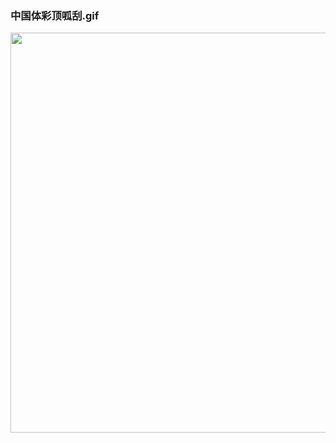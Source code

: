 ### 中国体彩顶呱刮.gif

<img src="https://github.com/LuckyCattZW/ProjectDemo/blob/master/DggStore/%E9%A1%B6%E5%91%B1%E5%88%AE.gif" width="640px">